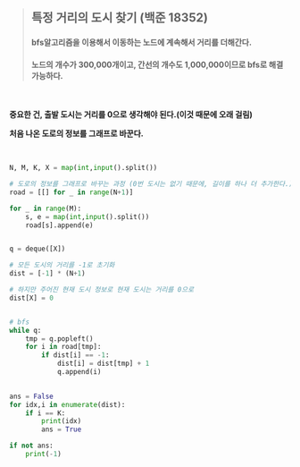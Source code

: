 >## 특정 거리의 도시 찾기 (백준 18352)   
>#### bfs알고리즘을 이용해서 이동하는 노드에 계속해서 거리를 더해간다.   
>#### 노드의 개수가 300,000개이고, 간선의 개수도 1,000,000이므로 bfs로 해결 가능하다.   

<br>

**중요한 건, 출발 도시는 거리를 0으로 생각해야 된다.(이것 때문에 오래 걸림)**   

**처음 나온 도로의 정보를 그래프로 바꾼다.**   

<br>

```python
N, M, K, X = map(int,input().split())

# 도로의 정보를 그래프로 바꾸는 과정 (0번 도시는 없기 때문에, 길이를 하나 더 추가한다.)
road = [[] for _ in range(N+1)]

for _ in range(M):
    s, e = map(int,input().split())
    road[s].append(e)


q = deque([X])

# 모든 도시의 거리를 -1로 초기화
dist = [-1] * (N+1)

# 하지만 주어진 현재 도시 정보로 현재 도시는 거리를 0으로
dist[X] = 0


# bfs 
while q:
    tmp = q.popleft()
    for i in road[tmp]:
        if dist[i] == -1:
            dist[i] = dist[tmp] + 1
            q.append(i)
    

ans = False
for idx,i in enumerate(dist):
    if i == K:
        print(idx)
        ans = True

if not ans:
    print(-1)
       
```
